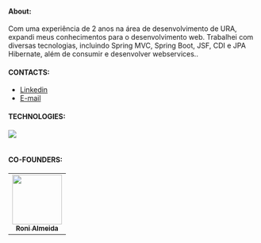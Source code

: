 <div align="center" >
 
</div>

<div align="left">
  <h4>About:</h4>
  <p>
  Com uma experiência de 2 anos na área de desenvolvimento de URA, expandi meus conhecimentos para o desenvolvimento web. Trabalhei com diversas tecnologias, incluindo Spring MVC, Spring Boot, JSF, CDI e JPA Hibernate, além de consumir e desenvolver webservices..
  </p>
</div>

<div align="left">
  <h4>CONTACTS:</h4>
  <div>
    <ul>
      <li><a href="https://www.linkedin.com/in/rw-solutions-9ab070273" target="_blank">Linkedin</a></li>
      <li><a href="mailto:rwsolutions07@gmail.com" target="_blank">E-mail</a></li>
    </ul>
  </div>
</div>

<div align="left">
  <h4>TECHNOLOGIES:</h4>
  <table  align= "center">
   <tr>
   <a  href="https://skillicons.dev">
    <img src="https://skillicons.dev/icons?i=angular,cs,git,java,js,ts" />    
  </a>
 </tr>
  </table>  
</div>


  <h4>CO-FOUNDERS:</h4>
  <table>
  <tr>
    <td align="center">
      <a href="https://github.com/almeidaroni07">
        <img src="https://avatars.githubusercontent.com/u/22482153?v=4" width="100px" heigth="100px"/><br>
        <sub>
          <b>Roni Almeida</b>
        </sub>
      </a>
    </td>
  </tr>
</table>

